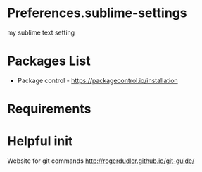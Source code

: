 # Preferences.sublime-settings
my sublime text setting
# Packages List
 - Package control - https://packagecontrol.io/installation
# Requirements
# Helpful init
Website for git commands http://rogerdudler.github.io/git-guide/
